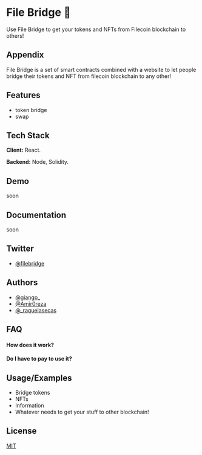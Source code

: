 
# File Bridge 🌉

Use File Bridge to get your tokens and NFTs from Filecoin blockchain to others!

## Appendix

File Bridge is a set of smart contracts combined with a website to let people bridge their tokens and NFT from filecoin blockchain to any other!

## Features

- token bridge
- swap

## Tech Stack

**Client:** React.

**Backend:** Node, Solidity.
    
## Demo

soon

## Documentation

soon

## Twitter

- [@filebridge](https://twitter.com/filebridge)

## Authors

- [@giangp_](https://twitter.com/giangp_)
- [@Amir0reza](https://twitter.com/Amirreza_888)
- [@_raquelasecas](https://twitter.com/_raquelasecas)

## FAQ

#### How does it work?


#### Do I have to pay to use it?



## Usage/Examples

- Bridge tokens
- NFTs
- Information
- Whatever needs to get your stuff to other blockchain!

## License

[MIT](https://choosealicense.com/licenses/mit/)

